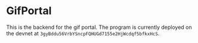 # GifPortal

This is the backend for the gif portal. The program is currently deployed on the devnet at `3gyBddu56VrbYSncpFQHUGd7155e2HjWcdqf5bfkxHcS`.

